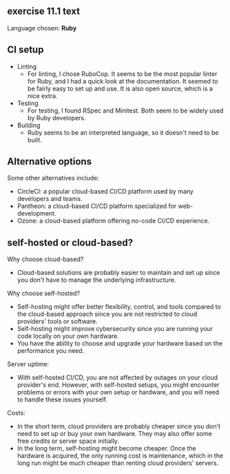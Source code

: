 ## exercise 11.1 text
Language chosen: **Ruby**

## CI setup
- Linting
    - For linting, I chose RuboCop. It seems to be the most popular linter for Ruby, and I had a quick look at the documentation. It seemed to be fairly easy to set up and use. It is also open source, which is a nice extra.
- Testing
    - For testing, I found RSpec and Minitest. Both seem to be widely used by Ruby developers.
- Building
    - Ruby seems to be an interpreted language, so it doesn't need to be built.

## Alternative options
Some other alternatives include:
- CircleCI: a popular cloud-based CI/CD platform used by many developers and teams.
- Pantheon: a cloud-based CI/CD platform specialized for web-development.
- Ozone: a cloud-based platform offering no-code CI/CD experience.

## self-hosted or cloud-based?
Why choose cloud-based?
- Cloud-based solutions are probably easier to maintain and set up since you don't have to manage the underlying infrastructure.

Why choose self-hosted?
- Self-hosting might offer better flexibility, control, and tools compared to the cloud-based approach since you are not restricted to cloud providers' tools or software.
- Self-hosting might improve cybersecurity since you are running your code locally on your own hardware.
- You have the ability to choose and upgrade your hardware based on the performance you need.

Server uptime:
- With self-hosted CI/CD, you are not affected by outages on your cloud provider's end. However, with self-hosted setups, you might encounter problems or errors with your own setup or hardware, and you will need to handle these issues yourself.

Costs:
- In the short term, cloud providers are probably cheaper since you don't need to set up or buy your own hardware. They may also offer some free credits or server space initially.
- In the long term, self-hosting might become cheaper. Once the hardware is acquired, the only running cost is maintenance, which in the long run might be much cheaper than renting cloud providers' servers.